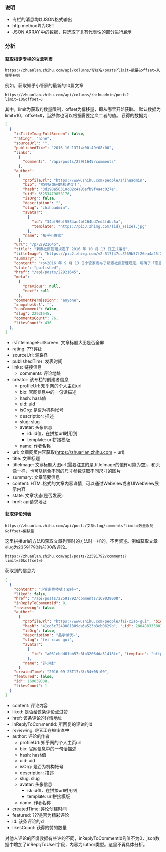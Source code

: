 
### 说明
* 专栏的消息均以JSON格式输出
* http method均为GET
* JSON ARRAY 中的数据，只选取了具有代表性的部分进行展示

### 分析

#### 获取指定专栏的文章列表
```
https://zhuanlan.zhihu.com/api/columns/专栏名/posts?limit=数量&offset=从哪里开始
```
例如，获取知乎小管家的最新的10篇文章
```
https://zhuanlan.zhihu.com/api/columns/zhihuadmin/posts?limit=10&offset=0
```
其中，limit为获取的数量限制，offset为偏移量，即从哪里开始获取。
默认数据为limit=10，offset=0，当然你也可以根据需要定义二者的值。
获得的数据为:
```JSON
[
  {
    "isTitleImageFullScreen": false,
    "rating": "none",
    "sourceUrl": "",
    "publishedTime": "2016-10-13T14:00:49+08:00",
    "links":
      {
        "comments": "/api/posts/22921645/comments"
      },
    "author":
      {
        "profileUrl": "https://www.zhihu.com/people/zhihuadmin",
        "bio": "欢迎反馈问题和建议！",
        "hash": "3d198a56310c02c4a83efb9f4a4c027e",
        "uid": 53253479858176,
        "isOrg": false,
        "description": "",
        "slug": "zhihuadmin",
        "avatar":
          {
            "id": "34bf96bf5584ac4b5264bd7ed4fdbc5a",
            "template": "https://pic3.zhimg.com/{id}_{size}.jpg"
          },
        "name": "知乎小管家"
      },
    "url": "/p/22921645",
    "title": "新版社区管理规定于 2016 年 10 月 13 日正式运行",
    "titleImage": "https://pic2.zhimg.com/v2-517f47cc5269b57f26ea4a25f29d8505_r.jpg",
    "summary": "",
    "content": "<p>2016 年 9 月 13 日小管家发布了新版社区管理规定，明确了「恶意行为」的定义和违规类型，同时增加了「发布垃圾广告信息」的 3 种违规类型。在完成了为期 1 个月的试运行后<b>，</b><b><a href=\"https://www.zhihu.com/question/19790711/answer/36685915\" class=\"\" data-editable=\"true\" data-title=\"\u65b0\u7248\u793e\u533a\u7ba1\u7406\u89c4\u5b9a\">\u65b0\u7248\u793e\u533a\u7ba1\u7406\u89c4\u5b9a</a>",
    "state": "published",
    "href": "/api/posts/22921645",
    "meta":
      {
        "previous": null,
        "next": null
      },
    "commentPermission": "anyone",
    "snapshotUrl": "",
    "canComment": false,
    "slug": 22921645,
    "commentsCount": 76,
    "likesCount": 436
  },
]
```

+ isTitleImageFullScreen: 文章标题大图是否全屏
+ rating: ???评级
+ sourceUrl: 源路径
+ publishedTime: 发表时间
+ links: 链接信息
  - comments: 评论地址
+ creator: 该专栏的创建者信息
  - profileUrl: 知乎网的个人主页url
  - bio: 官网信息中的一句话描述
  - hash: hash值
  - uid: uid
  - isOrg: 是否为机构帐号
  - description: 描述
  - slug: slug
  - avatar: 头像信息
    + id: id值，在拼接url时用到
    + template: url拼接模版
  - name: 作者名称
+ url: 文章网页内容获取(https://zhuanlan.zhihu.com + url)
+ title: 文章标题
+ titleImage: 文章标题大图url(需要注意的是,titleImage的值有可能为空)，和头像一样，也可以组合不同的尺寸参数获取不同尺寸的图片
+ summary: 文章简要信息
+ content: HTML格式的文章内容详情，可以通过WebView或者UIWebView展示内容
+ state: 文章状态(是否发表)
+ href: api请求地址

#### 获取评论列表
```
https://zhuanlan.zhihu.com/api/posts/文章slug/comments?limit=数量限制&offset=偏移量
```

这里拼接url的方法和获取文章列表时的方法时一样的，不再赘述。例如获取文章slug为22591792的前30条评论。
```
https://zhuanlan.zhihu.com/api/posts/22591792/comments?limit=30&offset=0
```

获取到的信息为
```JSON
[
  {
    "content": "小管家棒棒哒！支持~",
    "liked": false,
    "href": "/api/posts/22591792/comments/169039008",
    "inReplyToCommentId": 0,
    "reviewing": false,
    "author":
      {
        "profileUrl": "https://www.zhihu.com/people/fei-xiao-gui", "bio": "心中有爱 脚下有风 所以我跑得快~",
        "hash": "41cd5c7249081389da3a523b3cb0629b", "uid": 28048833380352,
        "isOrg": false,
        "description": "品学兼优~",
        "slug": "fei-xiao-gui",
        "avatar":
          {
            "id": "a061ebdd61bb57c81b3206dda51418fc", "template": "https://pic1.zhimg.com/{id}_{size}.jpg"
          },
        "name": "菲小桂"
      },
    "createdTime": "2016-09-23T17:35:54+08:00",
    "featured": false,
    "id": 169039008,
    "likesCount": 1
  }
]
```

+ content: 评论内容
+ liked: 是否给这条评论点过赞
+ href: 该条评论的详情地址
+ inReplyToCommentId: 所回复的评论的id
+ reviewing: 是否正在被审查中
+ author: 评论的作者
  - profileUrl: 知乎网的个人主页url
  - bio: 官网信息中的一句话描述
  - hash: hash值
  - uid: uid
  - isOrg: 是否为机构帐号
  - description: 描述
  - slug: slug
  - avatar: 头像信息
    + id: id值，在拼接url时用到
    + template: url拼接模版
  - name: 作者名称
+ createdTime: 评论创建时间
+ featured: ???是否为精彩评论
+ id: 该条评论的id
+ likesCount: 获得的赞的数量

对他人评论的回复数据有些许的不同，inReplyToCommentId的值不为0，json数据中增加了inReplyToUser字段，内容为author类型。这里不再具体分析。